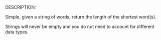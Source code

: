 DESCRIPTION:

Simple, given a string of words, return the length of the shortest word(s).

Strings will never be empty and you do not need to account for different data types.
